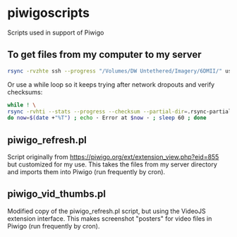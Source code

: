 # piwigoscripts
Scripts used in support of Piwigo

## To get files from my computer to my server
```bash
rsync -rvzhte ssh --progress "/Volumes/DW Untethered/Imagery/6DMII/" username@lebanon.dreamhost.com:/home/username/mysite.com/galleries/ --partial-dir=.rsync-partial
```

Or use a while loop so it keeps trying after network dropouts and verify checksums:
```bash
while ! \
rsync -rvhti --stats --progress --checksum --partial-dir=.rsync-partial "/Volumes/DW Untethered/Imagery/" -e ssh username@lebanon.dreamhost.com:/home/username/mysite.com/galleries/ ; \
do now=$(date +"%T") ; echo · Error at $now · ; sleep 60 ; done
```

## piwigo_refresh.pl
Script originally from https://piwigo.org/ext/extension_view.php?eid=855 but customized for my use. This takes the files from my server directory and imports them into Piwigo (run frequently by cron).

## piwigo_vid_thumbs.pl
Modified copy of the piwigo_refresh.pl script, but using the VideoJS extension interface. This makes screenshot "posters" for video files in Piwigo (run frequently by cron).
